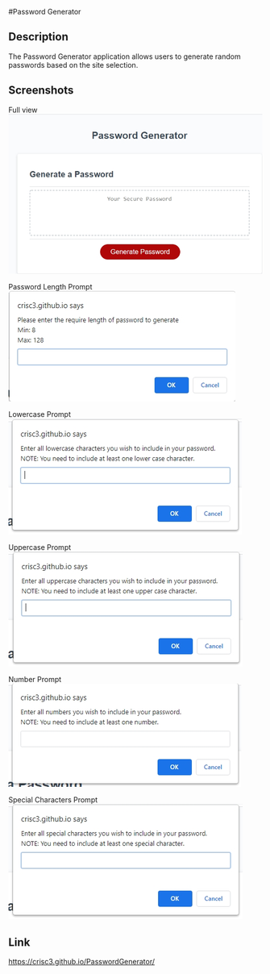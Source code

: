 #Password Generator

## Description
The Password Generator application allows users to generate random passwords based on the site selection.

## Screenshots
Full view
![Website full view](./screenshots/complete-site.jpg)

Password Length Prompt
![Password Length prompt](./screenshots/password-length-prompt.jpg)

Lowercase Prompt
![Lowercase Prompt](./screenshots/lowercase-prompt.jpg)

Uppercase Prompt
![Uppercase Prompt](./screenshots/uppercase-prompt.jpg)

Number Prompt
![Number Prompt](./screenshots/number-prompt.jpg)

Special Characters Prompt
![Special Characters Prompt](./screenshots/special-prompt.jpg)

## Link
https://crisc3.github.io/PasswordGenerator/